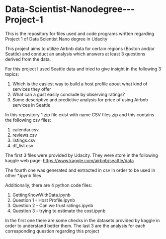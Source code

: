 # Data-Scientist-Nanodegree---Project-1
This is the repository for files used and code programs written regarding Project 1 of Data Scientist Nano degree in Udacity

This project aims to utilize Airbnb data for certain regions (Boston and/or Seattle) and conduct an analysis which answers at least 3 questions derived from the data.

For this project I used Seattle data and tried to give insight in the following 3 topics:
1) Which is the easiest way to build a host profile about what kind of services they offer
2) What can a gust easily conclude by observing ratings?
3) Some descriptive and predictive analysis for price of using Airbnb services in Seattle

In this repository 1 zip file exist with name CSV files.zip and this contains the following csv files:

1) calendar.csv
2) reviews.csv
3) listings.csv
4) df_list.csv

The first 3 files were provided by Udacity. They were store in the following kaggle web page:
https://www.kaggle.com/airbnb/seattle/data

The fourth one was generated and extracted in csv in order to be used in other *.ipynb files

Additionally, there are 4 python code files:
1) GettingKnowWithData.ipynb
2) Question 1 - Host Profile.ipynb
3) Question 2 - Can we trust ratings.ipynb
4) Question 3 - trying to estimate the cost.ipynb

In the first one there are some checks in the datasets provided by kaggle in order to understand better them.
The last 3 are the analysis for each corresponding question regarding this project


